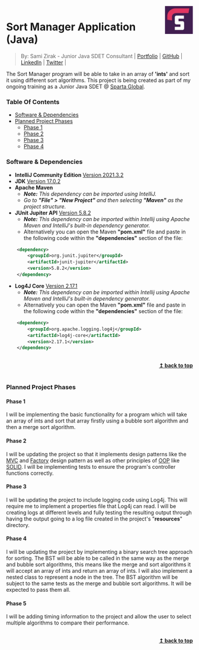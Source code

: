 <img src="readmeImages/sparta.jpg" align="right" width="75" />

# Sort Manager Application (Java)
> By: Sami Zirak - Junior Java SDET Consultant | [Portfolio](https://samiz.dev/) | [GitHub](https://github.com/samizirakgamedev) | [LinkedIn](https://www.linkedin.com/in/sami-zirak-dezfouly/) | [Twitter](https://twitter.com/SamiZirakDev) |
> 
The Sort Manager program will be able to take in an array of **'ints'** and sort it using different sort algorithms. 
This project is being created as part of my ongoing training as a Junior Java SDET @ [Sparta Global](https://www.spartaglobal.com/).
### Table Of Contents ###
+ [Software & Dependencies](#software---dependencies)
+ [Planned Project Phases](#planned-project-phases)
  - [Phase 1](#phase-1)
  - [Phase 2](#phase-2)
  - [Phase 3](#phase-3)
  - [Phase 4](#phase-4)
### Software & Dependencies ###
* **IntelliJ Community Edition** [Version 2021.3.2](https://www.jetbrains.com/idea/download/#section=windows)
* **JDK** [Version 17.0.2](https://jdk.java.net/17/)
* **Apache Maven**
  * _**Note:** This dependency can be imported using IntelliJ._
  * _Go to **"File" > "New Project"** and then selecting **"Maven"** as the project structure._
* **JUnit Jupiter API** [Version 5.8.2](https://mvnrepository.com/artifact/org.junit.jupiter/junit-jupiter-api/5.8.2)
  * _**Note:** This dependency can be imported within Intellij using Apache Maven and IntelliJ's built-in dependency generator._
  * Alternatively you can open the Maven **"pom.xml"** file and paste in the following code within the **"dependencies"** section of the file:
```xml
    <dependency>
        <groupId>org.junit.jupiter</groupId>
        <artifactId>junit-jupiter</artifactId>
        <version>5.8.2</version>
    </dependency>
```
* **Log4J Core** [Version 2.17.1](https://mvnrepository.com/artifact/org.apache.logging.log4j/log4j-core/2.17.1)
  * _**Note:** This dependency can be imported within Intellij using Apache Maven and IntelliJ's built-in dependency generator._
  * Alternatively you can open the Maven **"pom.xml"** file and paste in the following code within the **"dependencies"** section of the file:
```xml
    <dependency>
        <groupId>org.apache.logging.log4j</groupId>
        <artifactId>log4j-core</artifactId>
        <version>2.17.1</version>
    </dependency> 
```
<br/>
<div align="right">
    <b><a href="#sort-manager-application-java">↥ back to top</a></b>
</div>
<br/>

### Planned Project Phases ###
#### Phase 1 ####
I will be implementing the basic functionality for a program which will take an array of ints and sort that array firstly using a bubble sort algorithm and then a merge sort algorithm.
#### Phase 2 ####
I will be updating the project so that it implements design patterns like the [MVC](https://en.wikipedia.org/wiki/Model%E2%80%93view%E2%80%93controller) and [Factory](https://en.wikipedia.org/wiki/Factory_method_pattern) design pattern
as well as other principles of [OOP](https://en.wikipedia.org/wiki/Object-oriented_programming) like [SOLID](https://en.wikipedia.org/wiki/SOLID). I will be implementing tests to ensure the program's controller functions correctly.
#### Phase 3 ####
I will be updating the project to include logging code using Log4j. This will require me to implement a properties file that Log4j can read. I will be creating logs at different levels and fully testing the resulting output through having the output going to a log file created in the project's "**resources**" directory.
#### Phase 4 ####
I will be updating the project by implementing a binary search tree approach for sorting. The BST will be able to be called in the same way as the merge and bubble sort algorithms, this means like the merge and sort algorithms it will accept an array of ints and return an array of ints. I will also implement a nested class to represent a node in the tree. The BST algorithm will be subject to the same tests as the merge and bubble sort algorithms. It will be expected to pass them all.
#### Phase 5 ####
I will be adding timing information to the project and allow the user to select multiple algorithms to compare their performance.

<br/>
<div align="right">
    <b><a href="#sort-manager-application-java">↥ back to top</a></b>
</div>
<br/>
